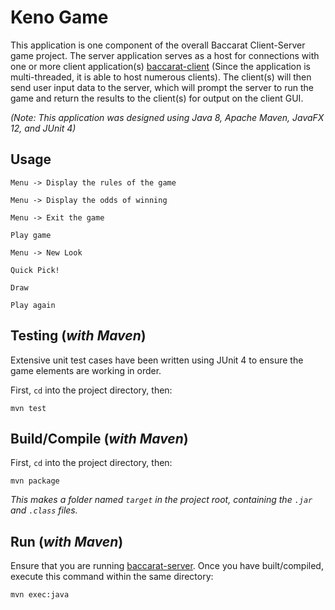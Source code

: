 # Keno Game

This application is one component of the overall Baccarat Client-Server game project. The server application serves as a host for connections with one or more client application(s) [baccarat-client](https://github.com/N19htw1n9/Baccarat-Client) (Since the application is multi-threaded, it is able to host numerous clients). The client(s) will then send user input data to the server, which will prompt the server to run the game and return the results to the client(s) for output on the client GUI.

_(Note: This application was designed using Java 8, Apache Maven, JavaFX 12, and JUnit 4)_

## Usage

```
Menu -> Display the rules of the game
```

```
Menu -> Display the odds of winning
```

```
Menu -> Exit the game
```

```
Play game
```

```
Menu -> New Look
```

```
Quick Pick!
```

```
Draw
```

```
Play again
```

## Testing (_with Maven_)

Extensive unit test cases have been written using JUnit 4 to ensure the game elements are working in order.

First, `cd` into the project directory, then:

```
mvn test
```

## Build/Compile (_with Maven_)

First, `cd` into the project directory, then:

```
mvn package
```

_This makes a folder named `target` in the project root, containing the `.jar` and `.class` files._

## Run (_with Maven_)

Ensure that you are running [baccarat-server](https://github.com/N19htw1n9/Baccarat-Server). Once you have built/compiled, execute this command within the same directory:

```
mvn exec:java
```
